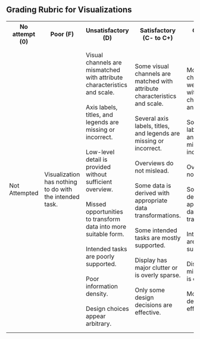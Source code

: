 ## Grading Rubric for Visualizations 

<table>
  <tr>
    <th>No attempt (0)</th>
    <th>Poor (F)</th>
    <th>Unsatisfactory (D)</th>
    <th>Satisfactory (C- to C+)</th>
    <th>Good (B- to B+)</th>  
    <th>Excellent (A- to A+)</th>
  </tr>
  <tr>
    <td>Not Attempted</td>
    <td>Visualization has nothing to do with the intended task.</td>
    <td>Visual channels are mismatched with attribute characteristics and scale.<br><br>Axis labels, titles, and
legends are missing or incorrect.<br><br>Low-level detail is provided without
sufficient overview.<br><br>Missed opportunities to transform data into more suitable form.<br><br>Intended tasks are poorly supported.<br><br>Poor information density. <br><br>Design choices appear arbitrary.
</td>
    
  <td>Some visual channels are matched with attribute characteristics and scale.<br><br>Several axis labels, titles, and
legends are missing or incorrect.<br><br>Overviews do not mislead.<br><br>Some data is derived with appropriate
data transformations.<br><br>Some intended tasks are mostly supported.<br><br>Display has major clutter or is overly sparse.<br><br>Only some design decisions are effective.
</td>
  
  
   <td>Most visual channels are well matched with attribute characteristics and scale.<br><br>Some axis labels, titles, and
legends are missing or incorrect.<br><br>Overviews do not mislead.<br><br>Some data is derived with appropriate
data transformations.<br><br>Intended tasks are mostly supported.<br><br>Display has minor clutter or is overly sparse.<br><br>Most design decisions are effective.
</td>
    <td>All visual channels are well matched with attribute characteristics and scale.<br><br>All axis labels, titles, and legends are present and suitable.<br><br>Comprehensible
overviews provide hints on potentially interesting areas to explore
further.<br><br>Appropriate data transformations are chosen to compute derived
data.<br><br>Intended tasks are well supported.<br><br>Information density is good.<br><br>Design choices follow best practices.
</td>
  </tr>
</table>
